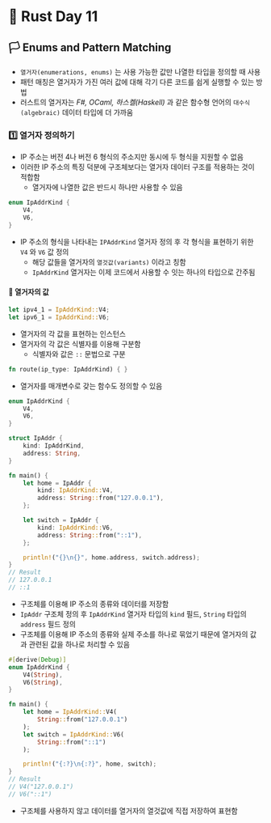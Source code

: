 # 🦀 Rust Day 11

## **🏳️ Enums and Pattern Matching**
- `열거자(enumerations, enums)` 는 사용 가능한 값만 나열한 타입을 정의할 때 사용
- 패턴 매칭은 열거자가 가진 여러 값에 대해 각기 다른 코드를 쉽게 실행할 수 있는 방법
- 러스트의 열거자는 _F#, OCaml, 하스켈(Haskell)_ 과 같은 함수형 언어의 `대수식(algebraic)` 데이터 타입에 더 가까움

### **1️⃣ 열거자 정의하기**
- IP 주소는 버전 4나 버전 6 형식의 주소지만 동시에 두 형식을 지원할 수 없음
- 이러한 IP 주소의 특징 덕분에 구조체보다는 열거자 데이터 구조를 적용하는 것이 적합함
  - 열거자에 나열한 값은 반드시 하나만 사용할 수 있음

```rust
enum IpAddrKind {
    V4,
    V6,
}
```
- IP 주소의 형식을 나타내는 `IPAddrKind` 열거자 정의 후 각 형식을 표현하기 위한 `V4` 와 `V6` 값 정의
  - 해당 값들을 열거자의 `열것값(variants)` 이라고 칭함
  - `IpAddrKind` 열거자는 이제 코드에서 사용할 수 잇는 하나의 타입으로 간주됨

#### **🤔 열거자의 값**

```rust
let ipv4_1 = IpAddrKind::V4;
let ipv6_1 = IpAddrKind::V6;
```
- 열거자의 각 값을 표현하는 인스턴스
- 열거자의 각 값은 식별자를 이용해 구분함
  - 식별자와 값은 `::` 문법으로 구분

```rust
fn route(ip_type: IpAddrKind) { }
```
- 열거자를 매개변수로 갖는 함수도 정의할 수 있음

```rust
enum IpAddrKind {
    V4,
    V6,
}

struct IpAddr {
    kind: IpAddrKind,
    address: String,
}

fn main() {
    let home = IpAddr {
        kind: IpAddrKind::V4,
        address: String::from("127.0.0.1"),
    };

    let switch = IpAddr {
        kind: IpAddrKind::V6,
        address: String::from("::1"),
    };

    println!("{}\n{}", home.address, switch.address);
}
// Result
// 127.0.0.1
// ::1
```
- 구조체를 이용해 IP 주소의 종류와 데이터를 저장함
- `IpAddr` 구조체 정의 후 `IpAddrKind` 열거자 타입의 `kind` 필드, `String` 타입의 `address` 필드 정의
- 구조체를 이용해 IP 주소의 종류와 실제 주소를 하나로 묶었기 때문에 열거자의 값과 관련된 값을 하나로 처리할 수 있음

```rust
#[derive(Debug)]
enum IpAddrKind {
    V4(String),
    V6(String),
}

fn main() {
    let home = IpAddrKind::V4(
        String::from("127.0.0.1")
    );
    let switch = IpAddrKind::V6(
        String::from("::1")
    );

    println!("{:?}\n{:?}", home, switch);
}
// Result
// V4("127.0.0.1")
// V6("::1")
```
- 구조체를 사용하지 않고 데이터를 열거자의 열것값에 직접 저장하여 표현함